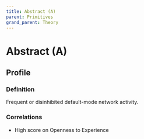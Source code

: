 ```yaml
---
title: Abstract (A)
parent: Primitives
grand_parent: Theory
---
```


# Abstract (A)

## Profile

### Definition

Frequent or disinhibited default-mode network activity.

### Correlations

* High score on Openness to Experience




